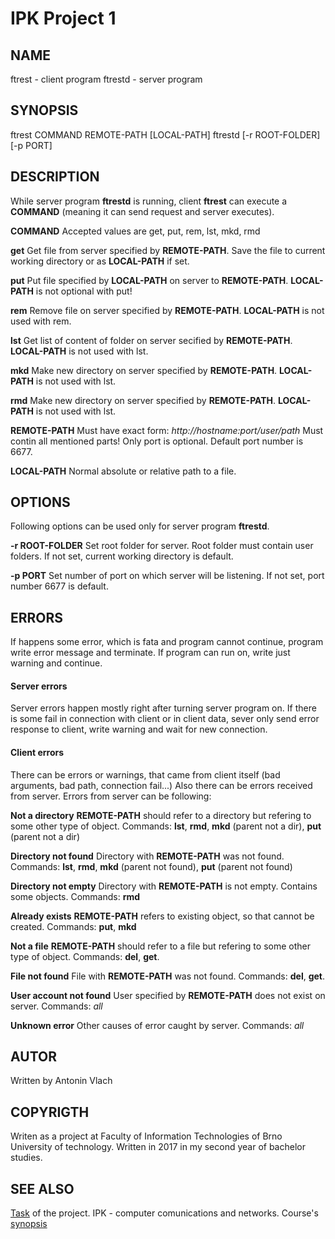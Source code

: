# IPK Project 1

## NAME
ftrest - client program
ftrestd - server program

## SYNOPSIS
ftrest COMMAND REMOTE-PATH \[LOCAL-PATH\]
ftrestd \[-r ROOT-FOLDER\] \[-p PORT\]

## DESCRIPTION
While server program **ftrestd** is running, client **ftrest** can execute
a **COMMAND** (meaning it can send request and server executes).

**COMMAND**
    Accepted values are get, put, rem, lst, mkd, rmd

**get**
    Get file from server specified by **REMOTE-PATH**. Save the file
    to current working directory or as **LOCAL-PATH** if set.

**put**
    Put file specified by **LOCAL-PATH** on server to **REMOTE-PATH**.
    **LOCAL-PATH** is not optional with put!

**rem**
    Remove file on server specified by **REMOTE-PATH**.
    **LOCAL-PATH** is not used with rem.

**lst**
    Get list of content of folder on server secified by **REMOTE-PATH**.
    **LOCAL-PATH** is not used with lst.

**mkd**
    Make new directory on server specified by **REMOTE-PATH**.
    **LOCAL-PATH** is not used with lst.

**rmd**
    Make new directory on server specified by **REMOTE-PATH**.
    **LOCAL-PATH** is not used with lst.

**REMOTE-PATH**
Must have exact form: *http://hostname:port/user/path*
Must contin all mentioned parts!
Only port is optional. Default port number is 6677.

**LOCAL-PATH**
    Normal absolute or relative path to a file.

## OPTIONS
Following options can be used only for server program **ftrestd**.

**-r ROOT-FOLDER**
    Set root folder for server. Root folder must contain user folders.
    If not set, current working directory is default.

**-p PORT**
    Set number of port on which server will be listening.
    If not set, port number 6677 is default.

## ERRORS
If happens some error, which is fata and program cannot continue, program 
write error message and terminate. If program can run on, write just warning
and continue.

#### Server errors
Server errors happen mostly right after turning server program on.
If there is some fail in connection with client or in client data,
sever only send error response to client, write warning and wait
for new connection.

#### Client errors
There can be errors or warnings, that came from client itself
(bad arguments, bad path, connection fail...)
Also there can be errors received from server.
Errors from server can be following:

**Not a directory**
    **REMOTE-PATH** should refer to a directory but refering to some other
    type of object.
    Commands: **lst**, **rmd**, **mkd** (parent not a dir), **put** (parent not a dir)

**Directory not found**
    Directory with **REMOTE-PATH** was not found.
    Commands: **lst**, **rmd**, **mkd** (parent not found), **put** (parent not found)

**Directory not empty**
    Directory with **REMOTE-PATH** is not empty. Contains some objects.
    Commands: **rmd**

**Already exists**
    **REMOTE-PATH** refers to existing object, so that cannot be created.
    Commands: **put**, **mkd**

**Not a file**
    **REMOTE-PATH** should refer to a file but refering to some other
    type of object.
    Commands: **del**, **get**.

**File not found**
    File with **REMOTE-PATH** was not found.
    Commands: **del**, **get**.

**User account not found**
    User specified by **REMOTE-PATH** does not exist on server.
    Commands: *all*

**Unknown error**
    Other causes of error caught by server.
    Commands: *all*

## AUTOR
Written by Antonin Vlach

## COPYRIGTH
Writen as a project at Faculty of Information Technologies of Brno
University of technology. Written in 2017 in my second year of bachelor
studies.
    
## SEE ALSO
[Task](https://wis.fit.vutbr.cz/FIT/st/course-sl.php?id=610264&item=62126) of the project.
IPK - computer comunications and networks. Course's [synopsis]()
